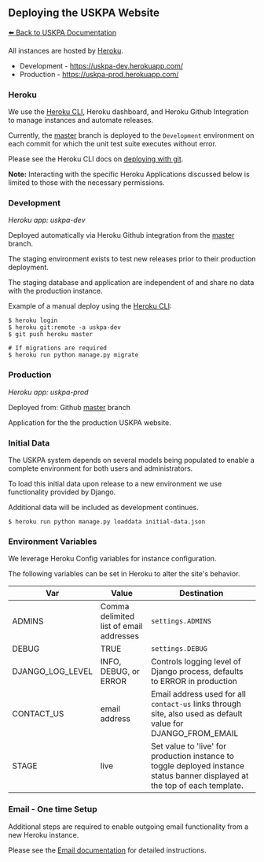 ## Deploying the USKPA Website
[:arrow_left: Back to USKPA
Documentation](../docs)

All instances are hosted by [Heroku].

* Development - https://uskpa-dev.herokuapp.com/
* Production - https://uskpa-prod.herokuapp.com/

### Heroku

We use the [Heroku CLI], Heroku dashboard, and Heroku Github
Integration to manage instances and automate releases.

Currently, the [master] branch is deployed to the `Development` environment
on each commit for which the unit test suite executes without error.

Please see the Heroku CLI docs on [deploying with git](https://devcenter.heroku.com/articles/git).

**Note:** Interacting with the specific Heroku Applications
discussed below is limited to those with the necessary permissions.

### Development
*Heroku app: uskpa-dev*

Deployed automatically via Heroku Github integration from the [master] branch.

The staging environment exists to test new releases prior
to their production deployment.

The staging database and application are independent of
and share no data with the production instance.

Example of a manual deploy using the [Heroku CLI]:

```shell
$ heroku login
$ heroku git:remote -a uskpa-dev
$ git push heroku master

# If migrations are required
$ heroku run python manage.py migrate
```

### Production
*Heroku app: uskpa-prod*

Deployed from: Github [master] branch

Application for the the production USKPA website.

### Initial Data

The USKPA system depends on several models being populated
to enable a complete environment for both users and administrators.

To load this initial data upon release to a new environment we
use functionality provided by Django.

Additional data will be included as development continues.

```shell
$ heroku run python manage.py loaddata initial-data.json
```

### Environment Variables

We leverage Heroku Config variables for instance configuration.

The following variables can be set in Heroku to alter the site's behavior.

Var | Value | Destination
--- | --- | ---
ADMINS | Comma delimited list of email addresses | ``settings.ADMINS``
DEBUG | TRUE | ``settings.DEBUG``
DJANGO_LOG_LEVEL | INFO, DEBUG, or ERROR | Controls logging level of Django process, defaults to ERROR in production
CONTACT_US | email address | Email address used for all `contact-us` links through site, also used as default value for DJANGO_FROM_EMAIL
STAGE | live | Set value to 'live' for production instance to toggle deployed instance status banner displayed at the top of each template.

### Email - One time Setup

Additional steps are required to enable outgoing email functionality from a new Heroku instance.

Please see the [Email documentation](email.md) for detailed instructions.

[Heroku]: https://heroku.com
[Heroku CLI]: https://devcenter.heroku.com/articles/heroku-cli
[master]: https://github.com/18F/uskpa/tree/master
